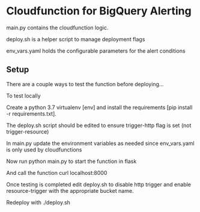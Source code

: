 
# Cloudfunction for BigQuery Alerting 

main.py contains the cloudfunction logic. 

deploy.sh is a helper script to manage deployment flags

env_vars.yaml holds the configurable parameters for the alert conditions

## Setup
There are a couple ways to test the function before deploying...

To test locally

Create a python 3.7 virtualenv [env] and install the requirements [pip install -r requirements.txt].

The deploy.sh script should be edited to ensure trigger-http flag is set (not trigger-resource)

In main.py update the environment variables as needed since env_vars.yaml is only used by cloudfunctions

Now run python main.py to start the function in flask

And call the function curl localhost:8000

Once testing is completed edit deploy.sh to disable http trigger and enable resource-trigger with the appropriate bucket name. 

Redeploy with ./deploy.sh

